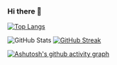 ### Hi there 👋
<!-- [![Top Langs](https://github-readme-stats.vercel.app/api/top-langs/?username=gauravkrv&theme=radical)](https://github.com/anuraghazra/github-readme-stats) -->
[![Top Langs](https://github-readme-stats.vercel.app/api/top-langs/?username=riyac31&layout=compact&theme=radical&show_icons=true)
](https://github.com/anuraghazra/github-readme-stats)


![GitHub Stats](https://github-readme-stats.vercel.app/api?username=riyac31&theme=radical&show_icons=true) [![GitHub Streak](https://github-readme-streak-stats.herokuapp.com/?user=riyac31&theme=radical&show_icons=true)
](https://git.io/streak-stats)

[![Ashutosh's github activity graph](https://activity-graph.herokuapp.com/graph?username=riyac31&theme=react-dark)](https://github.com/ashutosh00710/github-readme-activity-graph)
<!--
**riyac31/riyac31** is a ✨ _special_ ✨ repository because its `README.md` (this file) appears on your GitHub profile.

Here are some ideas to get you started:

- 🔭 I’m currently working on ...
- 🌱 I’m currently learning ...
- 👯 I’m looking to collaborate on ...
- 🤔 I’m looking for help with ...
- 💬 Ask me about ...
- 📫 How to reach me: ...
- 😄 Pronouns: ...
- ⚡ Fun fact: ...
-->
